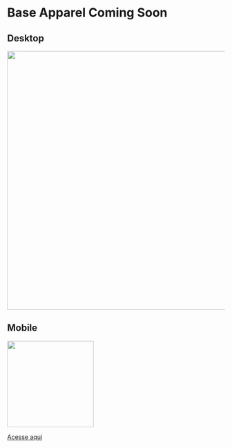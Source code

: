# Base Apparel Coming Soon

## Desktop
<img src='https://cdn.discordapp.com/attachments/920032936823238658/934129233410785310/unknown.png' width='600px'>

## Mobile 

<img src='https://cdn.discordapp.com/attachments/920032936823238658/934129403590479962/unknown.png' width='200px'>

[Acesse aqui](https://eduardohoths.github.io/front-end-mentor/base-apparel-coming-soon)
